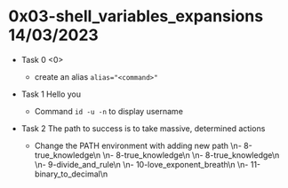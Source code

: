 # 0x03-shell_variables_expansions 14/03/2023

- Task 0 <0>

	- create an alias `alias="<command>"`

- Task 1 Hello you

	- Command `id -u -n` to display username

- Task 2 The path to success is to take massive, determined actions

	- Change the PATH environment with adding new path
\n- 8-true_knowledge\n
\n- 8-true_knowledge\n
\n- 8-true_knowledge\n
\n- 9-divide_and_rule\n
\n- 10-love_exponent_breath\n
\n- 11-binary_to_decimal\n
